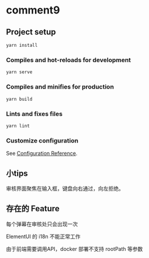 # comment9

## Project setup
```
yarn install
```

### Compiles and hot-reloads for development
```
yarn serve
```

### Compiles and minifies for production
```
yarn build
```

### Lints and fixes files
```
yarn lint
```

### Customize configuration
See [Configuration Reference](https://cli.vuejs.org/config/).


## 小tips

审核界面聚焦在输入框，键盘向右通过，向左拒绝。

## 存在的 Feature

每个弹幕在审核处只会出现一次

ElementUI 的 i18n 不能正常工作

由于前端需要调用API，docker 部署不支持 rootPath 等参数